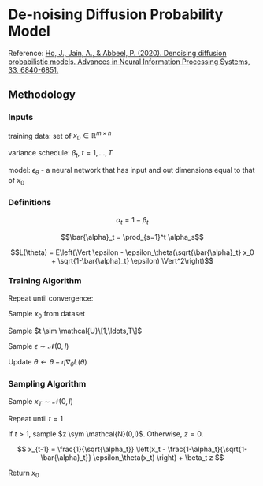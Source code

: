 # De-noising Diffusion Probability Model

Reference: [Ho, J., Jain, A., & Abbeel, P. (2020). Denoising diffusion probabilistic models. Advances in Neural Information Processing Systems, 33, 6840-6851.](https://proceedings.neurips.cc/paper/2020/hash/4c5bcfec8584af0d967f1ab10179ca4b-Abstract.html)

## Methodology

### Inputs

training data: set of $x_0 \in \mathbb{R}^{m\times n}$

variance schedule: $\beta_t$, $t = 1, \ldots, T$

model: $\epsilon_\theta$ - a neural network that has input and out dimensions equal to that of $x_0$

### Definitions

$$\alpha_t = 1 - \beta_t$$

$$\bar{\alpha}_t = \prod_{s=1}^t \alpha_s$$

$$L(\theta) = E\left(\Vert \epsilon - \epsilon_\theta(\sqrt{\bar{\alpha}_t} x_0 + \sqrt{1-\bar{\alpha}_t} \epsilon) \Vert^2\right)$$

### Training Algorithm

Repeat until convergence:

  Sample $x_0$ from dataset

  Sample $t \sim \mathcal{U}\[1,\ldots,T\]$

  Sample $\epsilon \sim \mathcal{N}(0,I)$

  Update $\theta \longleftarrow \theta - \eta \nabla_\theta L(\theta)$

### Sampling Algorithm

Sample $x_T \sim \mathcal{N}(0,I)$

Repeat until $t=1$

  If $t > 1$, sample $z \sym \mathcal{N}(0,I)$. Otherwise, $z=0$.
 
  $$ x_{t-1} = \frac{1}{\sqrt{\alpha_t}} \left(x_t - \frac{1-\alpha_t}{\sqrt{1-\bar{\alpha}_t}} \epsilon_\theta(x_t) \right) + \beta_t z $$

Return $x_0$
